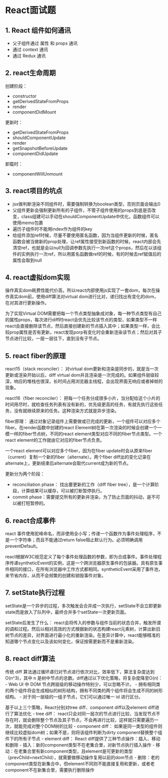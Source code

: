# React面试题
## 1. React 组件如何通讯
- 父子组件通过 属性 和 props 通讯
- 通过 context 通讯
- 通过 Redux 通讯

## 2. react生命周期
创建阶段：
- constructor
- getDerivedStateFromProps
- render
- componentDidMount

更新时：
- getDerivedStateFromProps
- shouldComponentUpdate
- render
- getSnapshotBeforeUpdate
- componentDidUpdate

卸载时：
- componentWillUnmount

## 3. react项目的坑点
- jsx做判断渲染不同组件时，需要强制转换为boolean类型，否则页面会输出0
- 父组件更新会强制更新所有的子组件，不管子组件使用的props到底是否改变，class组建可以手动在shouldComponentUpdate中优化，函数组件可以使用memo包裹
- 遍历子组件时不能用index作为组件的key
- 给组件添加ref时候，尽量不要使用匿名函数，因为当组件更新的时候，匿名函数会被当做新的prop处理，让ref属性接受到新函数的时候，react内部会先清空ref，也就是会以null为回调参数先执行一次ref这个props，然后在以该组件的实例执行一次ref，所以用匿名函数做ref的时候，有的时候去ref赋值后的属性会取到null

## 4. react虚拟dom实现
操作真实dom耗费性能代价高，所以react内部使用js实现了一套dom，每次在操作真实dom前，使用diff算法对virtual dom进行比对，递归找出有变化的dom，在对其进行更新操作。

为了实现Virtual DOM需要把每一个节点类型抽象成对象，每一种节点类型有自己的属性props，每次进行diff时react会优先比较该节点的类型，如果类型不一样react会直接删除该节点，然后直接创建新的节点插入其中；如果类型一样，会比较prop属性是否有更新，react发现porp有变化时会重新渲染该节点；然后对其子节点进行比较，一层一层往下，直到没有子节点。

## 5. react fiber的原理
react15（stack reconciler）： 对virtual dom更新和渲染是同步的，就是当一次更新或渲染开始以后，diff virtual dom并且渲染是一次完成的。如果组件层级较深，响应的堆栈也很深，长时间占用浏览器主线程，会出现界面无响应或者掉帧的现象。

react16（fiber reconciler）： 把每一个任务分成很多小片，当分配给这个小片的时间用尽时，就检查任务列表有没有新的，优先级更高的任务，有就先执行这些任务，没有就继续原来的任务。这种渲染方式就是异步渲染。

fiber原理： 通过对象记录组件上需要做或已完成的更新，一个组件可以对应多个fiber。在render函数中创建的react Element树在第一次渲染的时候会创建一个一模一样的fiber节点树，不同的react element类型对应不同的fiber节点类型。一个react element的工作就由它对应的fiber节点负责。

一个react element可以对应多个fiber，因为在fiber update时会从原来fiber（current）复制一个新的fiber（alternate）。两个fiber diff出的变化记录在alternate上，更新结束后alternate会取代current成为新的节点。

更新分为两个阶段：
- reconciliation phase： 找出要更新的工作（diff fiber tree），是一个计算阶段，计算结果可以缓存，可以被打断暂停执行。
- commit phase：需要提交所有的更新并渲染，为了防止页面的抖动，是不可以被打短暂停的。

## 6. react合成事件
react 事件使用驼峰命名，而非使用全小写；传递一个函数作为事件处理程序，不是一个字符串；而且不能通过return false阻止默认行为。必须明确调用preventDefault。

react根据W3C规范定义了每个事件处理函数的参数，即为合成事件。事件处理程序传递syntheticEvent的实例，这是一个跨浏览器原生事件的包装器。具有原生事件相同的接口，在所有浏览器中工作方式都相同。syntheticEvent采用了事件池，来节省内存，从而不会频繁的创建和销毁事件对象。

## 7. setState执行过程
setState是一个异步的过程，多次触发会合并成一次执行，setState不会立即更新state而是放入了队列中，最终合并多个setState一次更新页面。

setState后发生了什么：
    react会将传入的参数与组件当前的状态合并，触发所谓的调和过程。然后以相对高效的方式根据新的状态构建react元素树，计算出新旧树节点的差异，对界面进行最小化的重新渲染。在差异计算中，react能够精准的知道哪个节点变化以及该如何变化，保证按需更新而不是重新渲染。

## 8. react diff算法
   传统 diff 算法通过循环递归对节点进行依次对比，效率低下，算法复杂度达到 O(n^3)，其中 n 是树中节点的总数。diff通过以下优化策略，将复杂度降至O(n)：
    - Web UI 中 DOM 节点跨层级的移动操作特别少，可以忽略不计。
    - 拥有相同类的两个组件将会生成相似的树形结构，拥有不同类的两个组件将会生成不同的树形结构。
    - 对于同一层级的一组子节点，它们可以通过唯一 id 进行区分。 

基于以上三个策略，React分别对tree diff、component diff以及element diff进行了算法优化
    - tree diff： react只会对同一层次的节点进行比较，当发现节点不存在时，就会删除整个节点及其子节点，不会再进行比较，这样就只需要遍历一次，就能完成对整个DOM树的比较
    - component diff： 如果是同一类型的组件则继续比较虚拟dom树；如果不是，则将该组件判断为dirty component替换整个组件下的所有子节点
    - element diff： React diff提供了三种节点操作：插入、移动和删除
        - 插入：新的component类型不在老集合里，对新节点执行插入操作
        - 移动：在老集合里有新component类型，且element是可更新的类型（prevChild=nextChild），就需要做移动操作复用以前的dom节点
        - 删除：老的component类型在新集合中，但element不同则不能直接复用和更新，或者老component不在新集合里，需要执行删除操作





